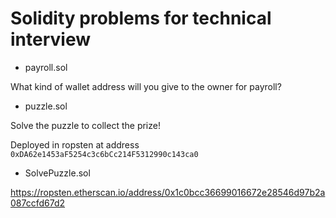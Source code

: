 # Solidity problems for technical interview

- payroll.sol

What kind of wallet address will you give to the owner for payroll?

- puzzle.sol

Solve the puzzle to collect the prize!

Deployed in ropsten at address `0xDA62e1453aF5254c3c6bCc214F5312990c143ca0`

- SolvePuzzle.sol

https://ropsten.etherscan.io/address/0x1c0bcc36699016672e28546d97b2a087ccfd67d2
